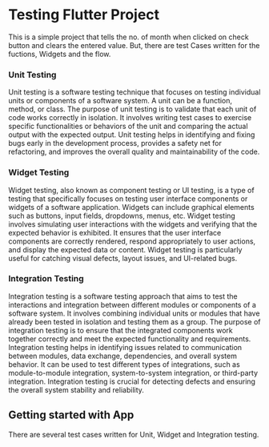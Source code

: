 # Testing Flutter Project
This is a simple project that tells the no. of month when clicked on check button and clears the entered value. But, there are test Cases written for the fuctions, Widgets and the flow.

### Unit Testing
Unit testing is a software testing technique that focuses on testing individual units or components of a software system. A unit can be a function, method, or class. The purpose of unit testing is to validate that each unit of code works correctly in isolation. It involves writing test cases to exercise specific functionalities or behaviors of the unit and comparing the actual output with the expected output. Unit testing helps in identifying and fixing bugs early in the development process, provides a safety net for refactoring, and improves the overall quality and maintainability of the code.

### Widget Testing
Widget testing, also known as component testing or UI testing, is a type of testing that specifically focuses on testing user interface components or widgets of a software application. Widgets can include graphical elements such as buttons, input fields, dropdowns, menus, etc. Widget testing involves simulating user interactions with the widgets and verifying that the expected behavior is exhibited. It ensures that the user interface components are correctly rendered, respond appropriately to user actions, and display the expected data or content. Widget testing is particularly useful for catching visual defects, layout issues, and UI-related bugs.

### Integration Testing 
Integration testing is a software testing approach that aims to test the interactions and integration between different modules or components of a software system. It involves combining individual units or modules that have already been tested in isolation and testing them as a group. The purpose of integration testing is to ensure that the integrated components work together correctly and meet the expected functionality and requirements. Integration testing helps in identifying issues related to communication between modules, data exchange, dependencies, and overall system behavior. It can be used to test different types of integrations, such as module-to-module integration, system-to-system integration, or third-party integration. Integration testing is crucial for detecting defects and ensuring the overall system stability and reliability.

## Getting started with App
There are several test cases written for Unit, Widget and Integration testing.


